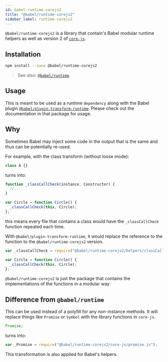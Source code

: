 ```yaml
---
id: babel-runtime-corejs2
title: "@babel/runtime-corejs2"
sidebar_label: runtime-corejs2
---
```


`@babel/runtime-corejs2` is a library that contain's Babel modular runtime helpers as well as version 2 of [`core-js`](https://github.com/zloirock/core-js).

## Installation

```sh title="Shell"
npm install --save @babel/runtime-corejs2
```

> See also: [`@babel/runtime`](runtime.md).

## Usage

This is meant to be used as a runtime `dependency` along with the Babel plugin [`@babel/plugin-transform-runtime`](plugin-transform-runtime.md). Please check out the documentation in that package for usage.

## Why

Sometimes Babel may inject some code in the output that is the same and thus can be potentially re-used.

For example, with the class transform (without loose mode):

```js title="JavaScript"
class A {}
```

turns into:

```js title="JavaScript"
function _classCallCheck(instance, Constructor) {
  //...
}

var Circle = function Circle() {
  _classCallCheck(this, Circle);
};
```

this means every file that contains a class would have the `_classCallCheck` function repeated each time.

With `@babel/plugin-transform-runtime`, it would replace the reference to the function to the `@babel/runtime-corejs2` version.

```js title="JavaScript"
var _classCallCheck = require("@babel/runtime-corejs2/helpers/classCallCheck");

var Circle = function Circle() {
  _classCallCheck(this, Circle);
};
```

`@babel/runtime-corejs2` is just the package that contains the implementations of the functions in a modular way.

## Difference from `@babel/runtime`

This can be used instead of a polyfill for any non-instance methods.
It will replace things like `Promise` or `Symbol` with the library functions in `core-js`.

```js title="JavaScript"
Promise;
```

turns into:

```js title="JavaScript"
var _Promise = require("@babel/runtime-corejs2/core-js/promise.js");
```

This transformation is also applied for Babel's helpers.
